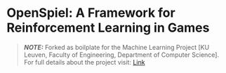 
# OpenSpiel: A Framework for Reinforcement Learning in Games

> **_NOTE:_**   Forked as boilplate for the Machine Learning Project [KU Leuven, Faculty of Engineering, Department of Computer Science]. For full details about the project visit: [Link](https://github.com/danilotpnta/MachineLearning) 

